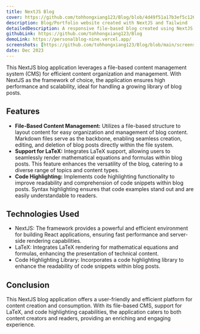 ```yaml
---
title: NextJS Blog
cover: https://github.com/tohhongxiang123/Blog/blob/4d49f51a17b3ef5c12607a8ba264f2ebb2b2ee78/screenshots/main_page.png?raw=true
description: Blog/Portfolio website created with NextJS and Tailwind
detailedDescription: A responsive file-based blog created using NextJS 12 and TailwindCSS. Posts and notes are written with markdown, including LaTeX support.
githubLink: https://github.com/tohhongxiang123/Blog
demoLink: https://personalblog-nine.vercel.app/
screenshots: [https://github.com/tohhongxiang123/Blog/blob/main/screenshots/notes_page.png?raw=true, https://github.com/tohhongxiang123/Blog/blob/main/screenshots/note_page.png?raw=true, https://github.com/tohhongxiang123/Blog/blob/main/screenshots/notes_with_code_highlighting.png?raw=true, https://github.com/tohhongxiang123/Blog/blob/main/screenshots/portfolio_page.png?raw=true]
date: Dec 2023
---
```


This NextJS blog application leverages a file-based content management system (CMS) for efficient content organization and management. With NextJS as the framework of choice, the application ensures high performance and scalability, ideal for handling a growing library of blog posts.

## Features

-   **File-Based Content Management:** Utilizes a file-based structure to layout content for easy organization and management of blog content. Markdown files serve as the backbone, enabling seamless creation, editing, and deletion of blog posts directly within the file system.
-   **Support for LaTeX:** Integrates LaTeX support, allowing users to seamlessly render mathematical equations and formulas within blog posts. This feature enhances the versatility of the blog, catering to a diverse range of topics and content types.
-   **Code Highlighting:** Implements code highlighting functionality to improve readability and comprehension of code snippets within blog posts. Syntax highlighting ensures that code examples stand out and are easily understandable to readers.

## Technologies Used

-   NextJS: The framework provides a powerful and efficient environment for building React applications, ensuring fast performance and server-side rendering capabilities.
-   LaTeX: Integrates LaTeX rendering for mathematical equations and formulas, enhancing the presentation of technical content.
-   Code Highlighting Library: Incorporates a code highlighting library to enhance the readability of code snippets within blog posts.

## Conclusion

This NextJS blog application offers a user-friendly and efficient platform for content creation and consumption. With its file-based CMS, support for LaTeX, and code highlighting capabilities, the application caters to both content creators and readers, providing an enriching and engaging experience.
